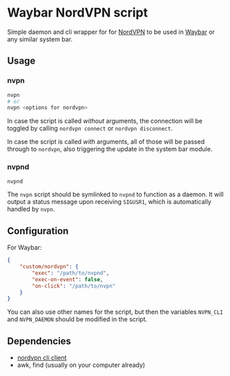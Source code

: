 # Waybar NordVPN script

Simple daemon and cli wrapper for for [NordVPN](https://nordvpn.com/) to be
used in [Waybar](https://github.com/Alexays/Waybar) or any similar system bar.

## Usage

### nvpn

```sh
nvpn
# or
nvpn <options for nordvpn>
```

In case the script is called _without_ arguments, the connection will be toggled
by calling `nordvpn connect` or `nordvpn disconnect`.

In case the script is called _with_ arguments, all of those will be passed through to `nordvpn`, also
triggering the update in the system bar module.

### nvpnd

```sh
nvpnd
```

The `nvpn` script should be symlinked to `nvpnd` to function as a daemon. It
will output a status message upon receiving `SIGUSR1`, which is automatically
handled by `nvpn`.

## Configuration

For Waybar:
```json
{
    "custom/nordvpn": {
        "exec": "/path/to/nvpnd",
        "exec-on-event": false,
        "on-click": "/path/to/nvpn"
    }
}
```

You can also use other names for the script, but then the variables `NVPN_CLI`
and `NVPN_DAEMON` should be modified in the script.

## Dependencies
 - [nordvpn cli client](https://nordvpn.com/download/linux/)
 - awk, find (usually on your computer already)
